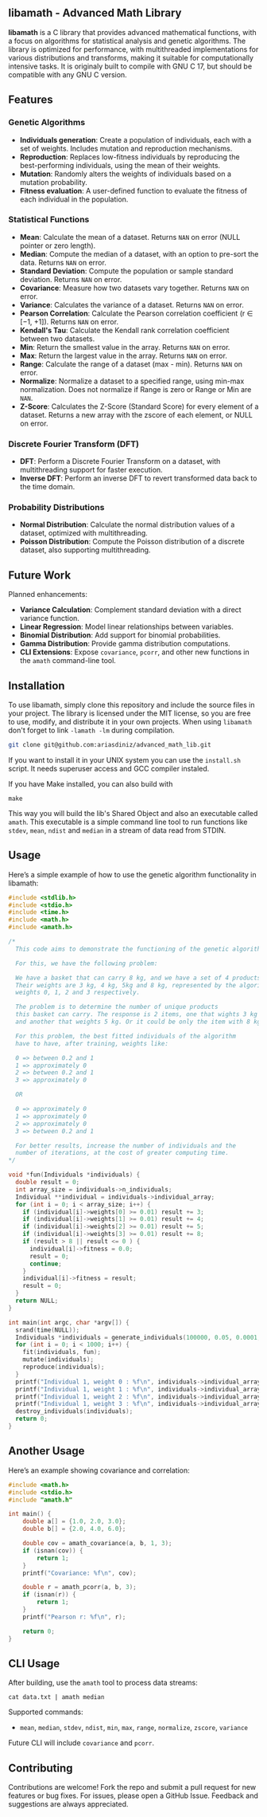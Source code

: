## libamath - Advanced Math Library

**libamath** is a C library that provides advanced mathematical functions, with a focus on algorithms for statistical analysis and genetic algorithms. The library is optimized for performance, with multithreaded implementations for various distributions and transforms, making it suitable for computationally intensive tasks. It is originaly built to compile with GNU C 17, but should be compatible with any GNU C version.

## Features

### Genetic Algorithms

* **Individuals generation**: Create a population of individuals, each with a set of weights. Includes mutation and reproduction mechanisms.
* **Reproduction**: Replaces low-fitness individuals by reproducing the best-performing individuals, using the mean of their weights.
* **Mutation**: Randomly alters the weights of individuals based on a mutation probability.
* **Fitness evaluation**: A user-defined function to evaluate the fitness of each individual in the population.

### Statistical Functions

* **Mean**: Calculate the mean of a dataset. Returns `NAN` on error (NULL pointer or zero length).
* **Median**: Compute the median of a dataset, with an option to pre-sort the data. Returns `NAN` on error.
* **Standard Deviation**: Compute the population or sample standard deviation. Returns `NAN` on error.
* **Covariance**: Measure how two datasets vary together. Returns `NAN` on error.
* **Variance**: Calculates the variance of a dataset. Returns `NAN` on error.
* **Pearson Correlation**: Calculate the Pearson correlation coefficient (r ∈ \[−1, +1]). Returns `NAN` on error.
* **Kendall's Tau**: Calculate the Kendall rank correlation coefficient between two datasets.
* **Min**: Return the smallest value in the array. Returns `NAN` on error.
* **Max**: Return the largest value in the array. Returns `NAN` on error.
* **Range**: Calculate the range of a dataset (max - min). Returns `NAN` on error.
* **Normalize**: Normalize a dataset to a specified range, using min-max normalization. Does not normalize if Range is zero or Range or Min are `NAN`.
* **Z-Score**: Calculates the Z-Score (Standard Score) for every element of a dataset. Returns a new array with the zscore of each element, or NULL on error.

### Discrete Fourier Transform (DFT)

* **DFT**: Perform a Discrete Fourier Transform on a dataset, with multithreading support for faster execution.
* **Inverse DFT**: Perform an inverse DFT to revert transformed data back to the time domain.

### Probability Distributions

* **Normal Distribution**: Calculate the normal distribution values of a dataset, optimized with multithreading.
* **Poisson Distribution**: Compute the Poisson distribution of a discrete dataset, also supporting multithreading.

## Future Work

Planned enhancements:

* **Variance Calculation**: Complement standard deviation with a direct variance function.
* **Linear Regression**: Model linear relationships between variables.
* **Binomial Distribution**: Add support for binomial probabilities.
* **Gamma Distribution**: Provide gamma distribution computations.
* **CLI Extensions**: Expose `covariance`, `pcorr`, and other new functions in the `amath` command-line tool.

## Installation

To use libamath, simply clone this repository and include the source files in your project. The library is licensed under the MIT license, so you are free to use, modify, and distribute it in your own projects. When using `libamath` don't forget to link `-lamath -lm` during compilation.

```bash
git clone git@github.com:ariasdiniz/advanced_math_lib.git
```

If you want to install it in your UNIX system you can use the `install.sh` script. It needs superuser access and GCC compiler instaled.

If you have Make installed, you can also build with

```shell
make
```

This way you will build the lib's Shared Object and also an executable called `amath`. This executable is a simple command line tool
to run functions like `stdev`, `mean`, `ndist` and `median` in a stream of data read from STDIN.

## Usage

Here’s a simple example of how to use the genetic algorithm functionality in libamath:

```c
#include <stdlib.h>
#include <stdio.h>
#include <time.h>
#include <math.h>
#include <amath.h>

/*
  This code aims to demonstrate the functioning of the genetic algorithm.

  For this, we have the following problem:

  We have a basket that can carry 8 kg, and we have a set of 4 products.
  Their weights are 3 kg, 4 kg, 5kg and 8 kg, represented by the algorithm's
  weights 0, 1, 2 and 3 respectively.

  The problem is to determine the number of unique products
  this basket can carry. The response is 2 items, one that wights 3 kg
  and another that weights 5 kg. Or it could be only the item with 8 kg.

  For this problem, the best fitted individuals of the algorithm
  have to have, after training, weights like:

  0 => between 0.2 and 1
  1 => approximately 0
  2 => between 0.2 and 1
  3 => approximately 0

  OR

  0 => approximately 0
  1 => approximately 0
  2 => approximately 0
  3 => between 0.2 and 1

  For better results, increase the number of individuals and the
  number of iterations, at the cost of greater computing time.
*/

void *fun(Individuals *individuals) {
  double result = 0;
  int array_size = individuals->n_individuals;
  Individual **individual = individuals->individual_array;
  for (int i = 0; i < array_size; i++) {
    if (individual[i]->weights[0] >= 0.01) result += 3;
    if (individual[i]->weights[1] >= 0.01) result += 4;
    if (individual[i]->weights[2] >= 0.01) result += 5;
    if (individual[i]->weights[3] >= 0.01) result += 8;
    if (result > 8 || result <= 0 ) {
      individual[i]->fitness = 0.0;
      result = 0;
      continue;
    }
    individual[i]->fitness = result;
    result = 0;
  }
  return NULL;
}

int main(int argc, char *argv[]) {
  srand(time(NULL));
  Individuals *individuals = generate_individuals(100000, 0.05, 0.0001, 0.25, 4, 0.0, 1.0);
  for (int i = 0; i < 1000; i++) {
    fit(individuals, fun);
    mutate(individuals);
    reproduce(individuals);
  }
  printf("Individual 1, weight 0 : %f\n", individuals->individual_array[0]->weights[0]);
  printf("Individual 1, weight 1 : %f\n", individuals->individual_array[0]->weights[1]);
  printf("Individual 1, weight 2 : %f\n", individuals->individual_array[0]->weights[2]);
  printf("Individual 1, weight 3 : %f\n", individuals->individual_array[0]->weights[3]);
  destroy_individuals(individuals);
  return 0;
}
```

## Another Usage

Here’s an example showing covariance and correlation:

```c
#include <math.h>
#include <stdio.h>
#include "amath.h"

int main() {
    double a[] = {1.0, 2.0, 3.0};
    double b[] = {2.0, 4.0, 6.0};

    double cov = amath_covariance(a, b, 1, 3);
    if (isnan(cov)) {
        return 1;
    }
    printf("Covariance: %f\n", cov);

    double r = amath_pcorr(a, b, 3);
    if (isnan(r)) {
        return 1;
    }
    printf("Pearson r: %f\n", r);

    return 0;
}
```

## CLI Usage

After building, use the `amath` tool to process data streams:

```shell
cat data.txt | amath median
```

Supported commands:

* `mean`, `median`, `stdev`, `ndist`, `min`, `max`, `range`, `normalize`, `zscore`, `variance`

Future CLI will include `covariance` and `pcorr`.

## Contributing

Contributions are welcome! Fork the repo and submit a pull request for new features or bug fixes. For issues, please open a GitHub Issue. Feedback and suggestions are always appreciated.

